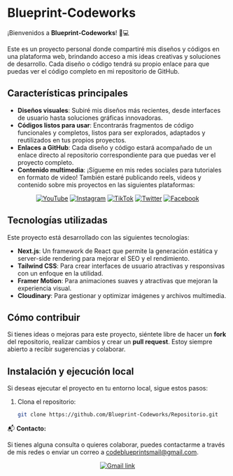 # Blueprint-Codeworks

¡Bienvenidos a **Blueprint-Codeworks**! 🎨💻

Este es un proyecto personal donde compartiré mis diseños y códigos en una plataforma web, brindando acceso a mis ideas creativas y soluciones de desarrollo. Cada diseño o código tendrá su propio enlace para que puedas ver el código completo en mi repositorio de GitHub.

## Características principales

- **Diseños visuales**: Subiré mis diseños más recientes, desde interfaces de usuario hasta soluciones gráficas innovadoras.
- **Códigos listos para usar**: Encontrarás fragmentos de código funcionales y completos, listos para ser explorados, adaptados y reutilizados en tus propios proyectos.
- **Enlaces a GitHub**: Cada diseño y código estará acompañado de un enlace directo al repositorio correspondiente para que puedas ver el proyecto completo.
- **Contenido multimedia**: ¡Sígueme en mis redes sociales para tutoriales en formato de video! También estaré publicando reels, videos y contenido sobre mis proyectos en las siguientes plataformas:

<div align="center">

[![YouTube](https://img.shields.io/badge/YouTube-FF0000?style=for-the-badge&logo=youtube&logoColor=white)](https://www.youtube.com/channel/tu-canal)
[![Instagram](https://img.shields.io/badge/Instagram-E4405F?style=for-the-badge&logo=instagram&logoColor=white)](https://www.instagram.com/tu-usuario)
[![TikTok](https://img.shields.io/badge/TikTok-000000?style=for-the-badge&logo=tiktok&logoColor=white)](https://www.tiktok.com/@tu-usuario)
[![Twitter](https://img.shields.io/badge/Twitter-1DA1F2?style=for-the-badge&logo=twitter&logoColor=white)](https://www.twitter.com/tu-usuario)
[![Facebook](https://img.shields.io/badge/Facebook-1877F2?style=for-the-badge&logo=facebook&logoColor=white)](https://www.facebook.com/tu-pagina)

</div>

## Tecnologías utilizadas

Este proyecto está desarrollado con las siguientes tecnologías:

- **Next.js**: Un framework de React que permite la generación estática y server-side rendering para mejorar el SEO y el rendimiento.
- **Tailwind CSS**: Para crear interfaces de usuario atractivas y responsivas con un enfoque en la utilidad.
- **Framer Motion**: Para animaciones suaves y atractivas que mejoran la experiencia visual.
- **Cloudinary**: Para gestionar y optimizar imágenes y archivos multimedia.

## Cómo contribuir

Si tienes ideas o mejoras para este proyecto, siéntete libre de hacer un **fork** del repositorio, realizar cambios y crear un **pull request**. Estoy siempre abierto a recibir sugerencias y colaborar.

## Instalación y ejecución local

Si deseas ejecutar el proyecto en tu entorno local, sigue estos pasos:

1. Clona el repositorio:
   ```bash
   git clone https://github.com/Blueprint-Codeworks/Repositorio.git
📬 **Contacto:**

Si tienes alguna consulta o quieres colaborar, puedes contactarme a través de mis redes o enviar un correo a [codeblueprintsmail@gmail.com](mailto:codeblueprintsmail@gmail.com).

<div align="center">

[![Gmail link](https://img.shields.io/badge/Gmail-D14836?style=for-the-badge&logo=gmail&logoColor=white)](mailto:codeblueprintsmail@gmail.com)

</div>
